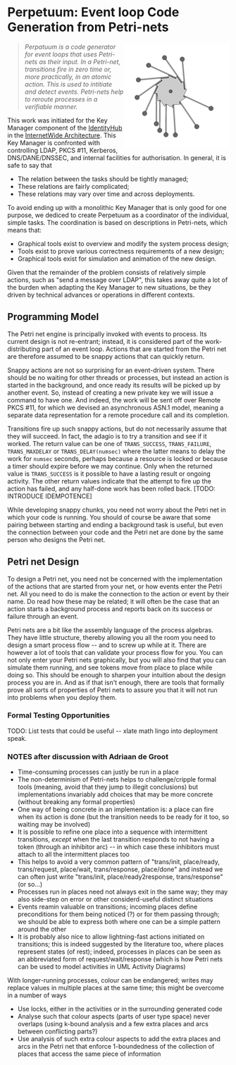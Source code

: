 # Perpetuum: Event loop Code Generation from Petri-nets

<img alt="Perpetuum Mobile" src="pix/240px-PerpetuumMobile.gif" style="float: right;"/>

> *Perpatuum is a code generator for event loops that uses Petri-nets as
> their input.  In a Petri-net, transitions fire in zero time or, more
> practically, in an atomic action.  This is used to intitiate and detect
> events.  Petri-nets help to reroute processes in a verifiable manner.*

This work was initiated for the Key Manager component of the
[IdentityHub](http://internetwide.org/tag/idhub.html)
in the
[InternetWide Architecture](http://internetwide.org/tag/architecture.html).
This Key Manager is confronted with controlling LDAP, PKCS #11, Kerberos,
DNS/DANE/DNSSEC, and internal facilities for authorisation.  In general, it
is safe to say that

  * The relation between the tasks should be tightly managed;
  * These relations are fairly complicated;
  * These relations may vary over time and across deployments.

To avoid ending up with a monolithic Key Manager that is only good for one
purpose, we dediced to create Perpetuum as a coordinator of the individual,
simple tasks.  The coordination is based on descriptions in Petri-nets,
which means that:

  * Graphical tools exist to overview and modify the system process design;
  * Tools exist to prove various correctness requirements of a new design;
  * Graphical tools exist for simulation and animation of the new design.

Given that the remainder of the problem consists of relatively simple
actions, such as "send a message over LDAP", this takes away quite a lot
of the burden when adapting the Key Manager to new situations, be they
driven by technical advances or operations in different contexts.


## Programming Model

The Petri net engine is principally invoked with events to process.  Its
current design is not re-entrant; instead, it is considered part of the
work-distributing part of an event loop.  Actions that are started from
the Petri net are therefore assumed to be snappy actions that can quickly
return.

Snappy actions are not so surprising for an event-driven system.  There
should be no waiting for other threads or processes, but instead an
action is started in the background, and once ready its results will be
picked up by another event.  So, instead of creating a new private key
we will issue a command to have one.  And indeed, the work will be sent
off over Remote PKCS #11, for which we devised an asynchronous ASN.1 model,
meaning a separate data representation for a remote procedure call and its
completion.

Transitions fire up such snappy actions, but do not necessarily assume
that they will succeed.  In fact, the adagio is to try a transition and
see if it worked.  The return value can be one of `TRANS_SUCCESS`,
`TRANS_FAILURE`, `TRANS_MAXDELAY`
or `TRANS_DELAY(numsec)` where the latter means to delay
the work for `numsec` seconds, perhaps because a resource is locked or
because a timer should expire before we may continue.  Only when the
returned value is `TRANS_SUCCESS` is it possible to have a lasting
result or ongoing activity.  The other return values indicate that the
attempt to fire up the action has failed, and any half-done work has
been rolled back.  [TODO: INTRODUCE IDEMPOTENCE]

While developing snappy chunks, you need not worry about the Petri net
in which your code is running.  You should of course be aware that some
pairing between starting and ending a background task is useful, but even
the connection between your code and the Petri net are done by the same
person who designs the Petri net.


## Petri net Design

To design a Petri net, you need not be concerned with the implementation
of the actions that are started from your net, or how events enter the
Petri net.  All you need to do is make the connection to the action or
event by their name.  Do read how these may be related; it will often be
the case that an action starts a background process and reports back on
its success or failure through an event.

Petri nets are a bit like the assembly language of the process algebras.
They have little structure, thereby allowing you all the room you need
to design a smart process flow -- and to screw up while at it.  There
are however a lot of tools that can validate your process flow for you.
You can not only enter your Petri nets graphically, but you will also
find that you can simulate them running, and see tokens move from place
to place while doing so.  This should be enough to sharpen your intuition
about the design process you are in.  And as if that isn't enough, there
are tools that formally prove all sorts of properties of Petri nets to
assure you that it will not run into problems when you deploy them.


### Formal Testing Opportunities

TODO: List tests that could be useful -- xlate math lingo into deployment speak.


### NOTES after discussion with Adriaan de Groot

  * Time-consuming processes can justly be run in a place
  * The non-determinism of Petri-nets helps to challenge/cripple formal tools (meaning, avoid that they jump to illegit conclusions) but implementations invariably add choices that may be more concrete (without breaking any formal properties)
  * One way of being concrete in an implementation is: a place can fire when its action is done (but the transition needs to be ready for it too, so waiting may be involved)
  * It is possible to refine one place into a sequence with intermittent transitions, *except* when the last transition responds to not having a token (through an inhibitor arc) -- in which case these inhibitors must attach to all the intermittent places too
  * This helps to avoid a very common pattern of "trans/init, place/ready, trans/request, place/wait, trans/response, place/done" and instead we can often just write "trans/init, place/ready2response, trans/response" (or so...)
  * Processes run in places need not always exit in the same way; they may also side-step on error or other considerd-useful distinct situations
  * Events reamin valuable on transitions; incoming places define preconditions for them being noticed (?) or for them passing through; we should be able to express both where one can be a simple pattern around the other
  * It is probably also nice to allow lightning-fast actions initiated on transitions; this is indeed suggested by the literature too, where places represent states (of rest); indeed, processes in places can be seen as an abbreviated form of request/wait/response (which is how Petri nets can be used to model activities in UML Activity Diagrams)

With longer-running processes, colour can be endangered; writes may replace values in multiple places at the same time; this might be overcome in a number of ways

  - Use locks, either in the activities or in the surrounding generated code
  - Analyse such that colour aspects (parts of user type space) never overlaps (using k-bound analysis and a few extra places and arcs between conflicting parts?)
  - Use analysis of such extra colour aspects to add the extra places and arcs in the Petri net that enforce 1-boundedness of the collection of places that access the same piece of information
